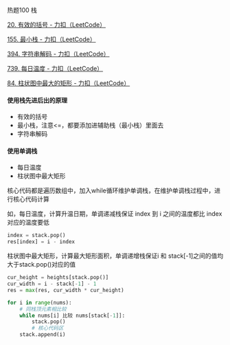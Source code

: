 热题100 栈

[20. 有效的括号 - 力扣（LeetCode）](https://leetcode.cn/problems/valid-parentheses/description/?envType=study-plan-v2&envId=top-100-liked)

[155. 最小栈 - 力扣（LeetCode）](https://leetcode.cn/problems/min-stack/description/?envType=study-plan-v2&envId=top-100-liked)

[394. 字符串解码 - 力扣（LeetCode）](https://leetcode.cn/problems/decode-string/description/?envType=study-plan-v2&envId=top-100-liked)

[739. 每日温度 - 力扣（LeetCode）](https://leetcode.cn/problems/daily-temperatures/?envType=study-plan-v2&envId=top-100-liked)

[84. 柱状图中最大的矩形 - 力扣（LeetCode）](https://leetcode.cn/problems/largest-rectangle-in-histogram/submissions/508216669/?envType=study-plan-v2&envId=top-100-liked)



#### 使用栈先进后出的原理

+ 有效的括号
+ 最小栈，注意<=，都要添加进辅助栈（最小栈）里面去
+ 字符串解码

#### 使用单调栈

+ 每日温度
+ 柱状图中最大矩形

核心代码都是遍历数组中，加入while循环维护单调栈，在维护单调栈过程中，进行核心代码计算

如，每日温度，计算升温日期，单调递减栈保证 index 到 i 之间的温度都比 index对应的温度要低

```python
index = stack.pop()
res[index] = i - index
```

柱状图中最大矩形，计算最大矩形面积，单调递增栈保证i 和 stack[-1]之间的值均大于stack.pop()对应的值

```python
cur_height = heights[stack.pop()]
cur_width = i - stack[-1] - 1
res = max(res, cur_width * cur_height)
```

```python
for i in range(nums):
    # 同栈顶元素相比较
    while nums[i] 比较 nums[stack[-1]]:
        stack.pop()
        # 核心代码区
    stack.append(i)
```

